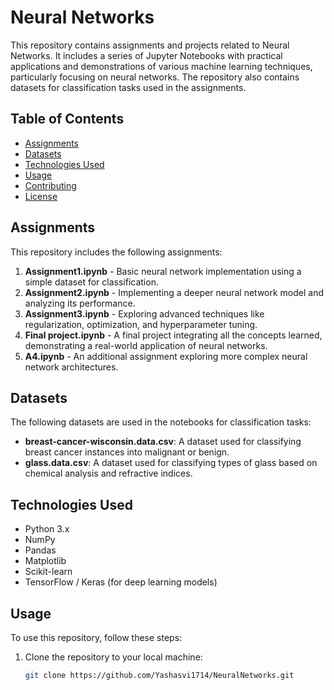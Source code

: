 # Neural Networks

This repository contains assignments and projects related to Neural Networks. It includes a series of Jupyter Notebooks with practical applications and demonstrations of various machine learning techniques, particularly focusing on neural networks. The repository also contains datasets for classification tasks used in the assignments.

## Table of Contents

- [Assignments](#assignments)
- [Datasets](#datasets)
- [Technologies Used](#technologies-used)
- [Usage](#usage)
- [Contributing](#contributing)
- [License](#license)

## Assignments

This repository includes the following assignments:

1. **Assignment1.ipynb** - Basic neural network implementation using a simple dataset for classification.
2. **Assignment2.ipynb** - Implementing a deeper neural network model and analyzing its performance.
3. **Assignment3.ipynb** - Exploring advanced techniques like regularization, optimization, and hyperparameter tuning.
4. **Final project.ipynb** - A final project integrating all the concepts learned, demonstrating a real-world application of neural networks.
5. **A4.ipynb** - An additional assignment exploring more complex neural network architectures.

## Datasets

The following datasets are used in the notebooks for classification tasks:

- **breast-cancer-wisconsin.data.csv**: A dataset used for classifying breast cancer instances into malignant or benign.
- **glass.data.csv**: A dataset used for classifying types of glass based on chemical analysis and refractive indices.

## Technologies Used

- Python 3.x
- NumPy
- Pandas
- Matplotlib
- Scikit-learn
- TensorFlow / Keras (for deep learning models)

## Usage

To use this repository, follow these steps:

1. Clone the repository to your local machine:
   ```bash
   git clone https://github.com/Yashasvi1714/NeuralNetworks.git
